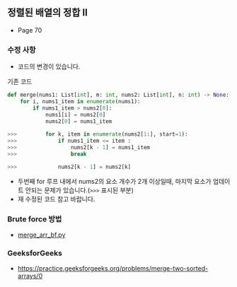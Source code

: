 ## 정렬된 배열의 정합 II
- Page 70
### 수정 사항
- 코드의 변경이 있습니다.

기존 코드
```python
def merge(nums1: List[int], m: int, nums2: List[int], n: int) -> None:
    for i, nums1_item in enumerate(nums1):
        if nums1_item > nums2[0]:
            nums1[i] = nums2[0]
            nums2[0] = nums1_item
            
>>>         for k, item in enumerate(nums2[1:], start=1):
>>>             if nums1_item <= item :
>>>                 nums2[k - 1] = nums1_item
>>>                 break

>>>             nums2[k - 1] = nums2[k]
```

- 두번째 for 루프 내에서 nums2의 요소 개수가 2개 이상일때, 마지막 요소가 업데이트 안되는
  문제가 있습니다.(```>>>``` 표시된 부분)
- 재 수정된 코드 참고 바랍니다.
### Brute force 방법
- [merge_arr_bf.py](merge_arr_bf.py)
### GeeksforGeeks
 - https://practice.geeksforgeeks.org/problems/merge-two-sorted-arrays/0
